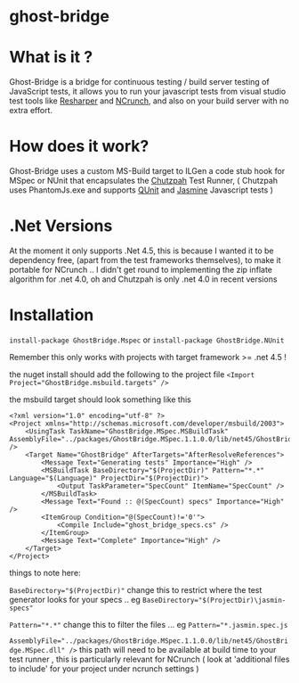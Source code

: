 ghost-bridge
============


# What is it ?
Ghost-Bridge is a bridge for continuous testing / build server testing of JavaScript tests, it allows you to run your javascript tests from visual studio test tools like [Resharper](http://www.jetbrains.com/resharper/) and [NCrunch](http://www.ncrunch.net/), and also on your build server with no extra effort.

# How does it work?
Ghost-Bridge uses a custom MS-Build target to ILGen a code stub hook for MSpec or NUnit that encapsulates the [Chutzpah](http://chutzpah.codeplex.com/) Test Runner,  ( Chutzpah uses PhantomJs.exe and supports [QUnit](http://qunitjs.com/) and [Jasmine](http://pivotal.github.io/jasmine/) Javascript tests )


# .Net Versions
At the moment it only supports .Net 4.5, this is because I wanted it to be dependency free, (apart from the test frameworks themselves), to make it portable for NCrunch .. I didn't get round to implementing the zip inflate algorithm for .net 4.0, oh and Chutzpah is only .net 4.0 in recent versions


# Installation

`install-package GhostBridge.Mspec`
or
`install-package GhostBridge.NUnit`

Remember this only works with  projects with target framework >= .net 4.5 !

the nuget install should add the following to the project file  `<Import Project="GhostBridge.msbuild.targets" />`

the msbuild target should look something like this

```
<?xml version="1.0" encoding="utf-8" ?>
<Project xmlns="http://schemas.microsoft.com/developer/msbuild/2003">
	<UsingTask TaskName="GhostBridge.MSpec.MSBuildTask" AssemblyFile="../packages/GhostBridge.MSpec.1.1.0.0/lib/net45/GhostBridge.MSpec.dll" />
	<Target Name="GhostBridge" AfterTargets="AfterResolveReferences">
		<Message Text="Generating tests" Importance="High" />
		<MSBuildTask BaseDirectory="$(ProjectDir)" Pattern="*.*" Language="$(Language)" ProjectDir="$(ProjectDir)">
			<Output TaskParameter="SpecCount" ItemName="SpecCount" />
		</MSBuildTask>
		<Message Text="Found :: @(SpecCount) specs" Importance="High" />
		<ItemGroup Condition="@(SpecCount)!='0'">
			<Compile Include="ghost_bridge_specs.cs" />
		</ItemGroup>
		<Message Text="Complete" Importance="High" />
	</Target>
</Project>
```




things to note here:

`BaseDirectory="$(ProjectDir)"`  change this to restrict where the test generator looks for your specs .. eg `BaseDirectory="$(ProjectDir)\jasmin-specs"`

`Pattern="*.*"` change this to filter the files ... eg `Pattern="*.jasmin.spec.js`


`AssemblyFile="../packages/GhostBridge.MSpec.1.1.0.0/lib/net45/GhostBridge.MSpec.dll" />` 
this path will need to be available at build time to your test runner , this is particularly relevant for NCrunch ( look at 'additional files to include' for your project under ncrunch settings )



